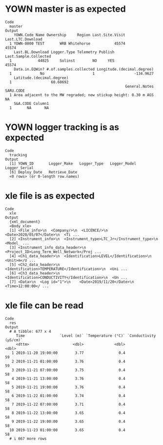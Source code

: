 # YOWN master is as expected

    Code
      master
    Output
        YOWN.Code Name Ownership     Region Last.Site.Visit Last.LTC.Download
      1 YOWN-0000 TEST       WRB Whitehorse           45574             45574
        Last.BL.Download Logger.Type Telemetry Publish Last.Sample.Collected
      1            44825     Solinst        NO     YES                 45574
        Data.in.EQWin? #.of.samples.collected Longitude.(decimal.degree)
      1             No                      1                  -134.9627
        Latitude.(decimal.degree)
      1                  60.60692
                                                           General.Notes SARU.CODE
      1 Area adjacent to the MW regraded; new stickup height: 0.30 m AGS        NA
        S&A.CODE Column1
      1       NA      NA

# YOWN logger tracking is as expected

    Code
      tracking
    Output
      [1] YOWN_ID       Logger_Make   Logger_Type   Logger_Model  Logger_Serial
      [6] Deploy_Date   Retrieve_Date
      <0 rows> (or 0-length row.names)

# xle file is as expected

    Code
      xle
    Output
      {xml_document}
      <Body_xle>
      [1] <File_info>\n  <Company/>\n  <LICENCE/>\n  <Date>2020/05/07</Date>\n  <Ti ...
      [2] <Instrument_info>\n  <Instrument_type>LTC_Jr</Instrument_type>\n  <Model_ ...
      [3] <Instrument_info_data_header>\n  <Project_ID>Long_Term_Well_Network</Proj ...
      [4] <Ch1_data_header>\n  <Identification>LEVEL</Identification>\n  <Unit>m</U ...
      [5] <Ch2_data_header>\n  <Identification>TEMPERATURE</Identification>\n  <Uni ...
      [6] <Ch3_data_header>\n  <Identification>CONDUCTIVITY</Identification>\n  <Un ...
      [7] <Data>\n  <Log id="1">\n    <Date>2019/11/20</Date>\n    <Time>12:00:00</ ...

# xle file can be read

    Code
      res
    Output
      # A tibble: 677 x 4
         Time                `Level (m)` `Temperature (°C)` `Conductivity (µS/cm)`
         <dttm>                    <dbl>              <dbl>                  <dbl>
       1 2019-11-20 19:00:00        3.77                0.4                     59
       2 2019-11-21 01:00:00        3.76                0.4                     59
       3 2019-11-21 07:00:00        3.75                0.4                     58
       4 2019-11-21 13:00:00        3.76                0.4                     58
       5 2019-11-21 19:00:00        3.76                0.4                     58
       6 2019-11-22 01:00:00        3.74                0.4                     58
       7 2019-11-22 07:00:00        3.71                0.4                     58
       8 2019-11-22 13:00:00        3.65                0.4                     58
       9 2019-11-22 19:00:00        3.65                0.4                     58
      10 2019-11-23 01:00:00        3.65                0.4                     58
      # i 667 more rows


